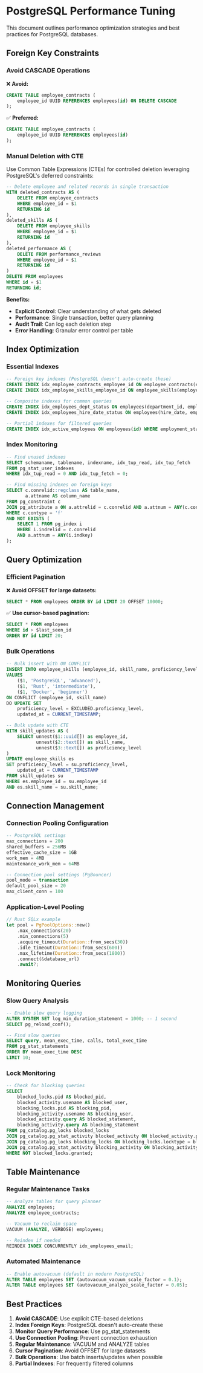 # PostgreSQL Performance Tuning

This document outlines performance optimization strategies and best practices for PostgreSQL databases.

## Foreign Key Constraints

### Avoid CASCADE Operations
❌ **Avoid:**
```sql
CREATE TABLE employee_contracts (
    employee_id UUID REFERENCES employees(id) ON DELETE CASCADE
);
```

✅ **Preferred:**
```sql
CREATE TABLE employee_contracts (
    employee_id UUID REFERENCES employees(id)
);
```

### Manual Deletion with CTE
Use Common Table Expressions (CTEs) for controlled deletion leveraging PostgreSQL's deferred constraints:

```sql
-- Delete employee and related records in single transaction
WITH deleted_contracts AS (
    DELETE FROM employee_contracts 
    WHERE employee_id = $1
    RETURNING id
),
deleted_skills AS (
    DELETE FROM employee_skills 
    WHERE employee_id = $1
    RETURNING id
),
deleted_performance AS (
    DELETE FROM performance_reviews 
    WHERE employee_id = $1
    RETURNING id
)
DELETE FROM employees 
WHERE id = $1
RETURNING id;
```

**Benefits:**
- **Explicit Control**: Clear understanding of what gets deleted
- **Performance**: Single transaction, better query planning
- **Audit Trail**: Can log each deletion step
- **Error Handling**: Granular error control per table

## Index Optimization

### Essential Indexes
```sql
-- Foreign key indexes (PostgreSQL doesn't auto-create these)
CREATE INDEX idx_employee_contracts_employee_id ON employee_contracts(employee_id);
CREATE INDEX idx_employee_skills_employee_id ON employee_skills(employee_id);

-- Composite indexes for common queries
CREATE INDEX idx_employees_dept_status ON employees(department_id, employment_status);
CREATE INDEX idx_employees_hire_date_status ON employees(hire_date, employment_status);

-- Partial indexes for filtered queries
CREATE INDEX idx_active_employees ON employees(id) WHERE employment_status = 'active';
```

### Index Monitoring
```sql
-- Find unused indexes
SELECT schemaname, tablename, indexname, idx_tup_read, idx_tup_fetch
FROM pg_stat_user_indexes 
WHERE idx_tup_read = 0 AND idx_tup_fetch = 0;

-- Find missing indexes on foreign keys
SELECT c.conrelid::regclass AS table_name,
       a.attname AS column_name
FROM pg_constraint c
JOIN pg_attribute a ON a.attrelid = c.conrelid AND a.attnum = ANY(c.conkey)
WHERE c.contype = 'f'
AND NOT EXISTS (
    SELECT 1 FROM pg_index i 
    WHERE i.indrelid = c.conrelid 
    AND a.attnum = ANY(i.indkey)
);
```

## Query Optimization

### Efficient Pagination
❌ **Avoid OFFSET for large datasets:**
```sql
SELECT * FROM employees ORDER BY id LIMIT 20 OFFSET 10000;
```

✅ **Use cursor-based pagination:**
```sql
SELECT * FROM employees 
WHERE id > $last_seen_id 
ORDER BY id LIMIT 20;
```

### Bulk Operations
```sql
-- Bulk insert with ON CONFLICT
INSERT INTO employee_skills (employee_id, skill_name, proficiency_level)
VALUES 
    ($1, 'PostgreSQL', 'advanced'),
    ($1, 'Rust', 'intermediate'),
    ($1, 'Docker', 'beginner')
ON CONFLICT (employee_id, skill_name) 
DO UPDATE SET 
    proficiency_level = EXCLUDED.proficiency_level,
    updated_at = CURRENT_TIMESTAMP;

-- Bulk update with CTE
WITH skill_updates AS (
    SELECT unnest($1::uuid[]) as employee_id,
           unnest($2::text[]) as skill_name,
           unnest($3::text[]) as proficiency_level
)
UPDATE employee_skills es
SET proficiency_level = su.proficiency_level,
    updated_at = CURRENT_TIMESTAMP
FROM skill_updates su
WHERE es.employee_id = su.employee_id 
AND es.skill_name = su.skill_name;
```

## Connection Management

### Connection Pooling Configuration
```sql
-- PostgreSQL settings
max_connections = 200
shared_buffers = 256MB
effective_cache_size = 1GB
work_mem = 4MB
maintenance_work_mem = 64MB

-- Connection pool settings (PgBouncer)
pool_mode = transaction
default_pool_size = 20
max_client_conn = 100
```

### Application-Level Pooling
```rust
// Rust SQLx example
let pool = PgPoolOptions::new()
    .max_connections(20)
    .min_connections(5)
    .acquire_timeout(Duration::from_secs(30))
    .idle_timeout(Duration::from_secs(600))
    .max_lifetime(Duration::from_secs(1800))
    .connect(&database_url)
    .await?;
```

## Monitoring Queries

### Slow Query Analysis
```sql
-- Enable slow query logging
ALTER SYSTEM SET log_min_duration_statement = 1000; -- 1 second
SELECT pg_reload_conf();

-- Find slow queries
SELECT query, mean_exec_time, calls, total_exec_time
FROM pg_stat_statements 
ORDER BY mean_exec_time DESC 
LIMIT 10;
```

### Lock Monitoring
```sql
-- Check for blocking queries
SELECT 
    blocked_locks.pid AS blocked_pid,
    blocked_activity.usename AS blocked_user,
    blocking_locks.pid AS blocking_pid,
    blocking_activity.usename AS blocking_user,
    blocked_activity.query AS blocked_statement,
    blocking_activity.query AS blocking_statement
FROM pg_catalog.pg_locks blocked_locks
JOIN pg_catalog.pg_stat_activity blocked_activity ON blocked_activity.pid = blocked_locks.pid
JOIN pg_catalog.pg_locks blocking_locks ON blocking_locks.locktype = blocked_locks.locktype
JOIN pg_catalog.pg_stat_activity blocking_activity ON blocking_activity.pid = blocking_locks.pid
WHERE NOT blocked_locks.granted;
```

## Table Maintenance

### Regular Maintenance Tasks
```sql
-- Analyze tables for query planner
ANALYZE employees;
ANALYZE employee_contracts;

-- Vacuum to reclaim space
VACUUM (ANALYZE, VERBOSE) employees;

-- Reindex if needed
REINDEX INDEX CONCURRENTLY idx_employees_email;
```

### Automated Maintenance
```sql
-- Enable autovacuum (default in modern PostgreSQL)
ALTER TABLE employees SET (autovacuum_vacuum_scale_factor = 0.1);
ALTER TABLE employees SET (autovacuum_analyze_scale_factor = 0.05);
```

## Best Practices

1. **Avoid CASCADE**: Use explicit CTE-based deletions
2. **Index Foreign Keys**: PostgreSQL doesn't auto-create these
3. **Monitor Query Performance**: Use pg_stat_statements
4. **Use Connection Pooling**: Prevent connection exhaustion
5. **Regular Maintenance**: VACUUM and ANALYZE tables
6. **Cursor Pagination**: Avoid OFFSET for large datasets
7. **Bulk Operations**: Use batch inserts/updates when possible
8. **Partial Indexes**: For frequently filtered columns